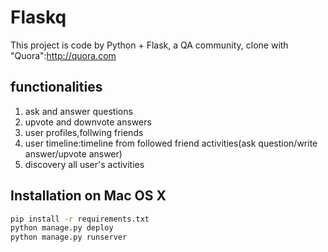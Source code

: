 # Flaskq
This project is code by Python + Flask, a QA community, clone with "Quora":http://quora.com
## functionalities
1. ask and answer questions
2. upvote and downvote answers
3. user profiles,follwing friends
4. user timeline:timeline from followed friend activities(ask question/write answer/upvote answer)
5. discovery all user's activities

## Installation on Mac OS X

```bash
pip install -r requirements.txt
python manage.py deploy
python manage.py runserver
```
